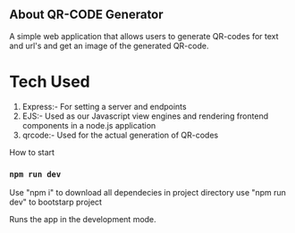 ## About QR-CODE Generator

A simple web application that allows users to generate QR-codes for text and url's
and get an image of the generated QR-code.

# Tech Used

1. Express:- For setting a server and endpoints
2. EJS:- Used as our Javascript view engines and rendering frontend components in a node.js application
3. qrcode:- Used for the actual generation of QR-codes

How to start

### `npm run dev`

Use "npm i" to download all dependecies in project directory
use "npm run dev" to bootstarp project

Runs the app in the development mode.
